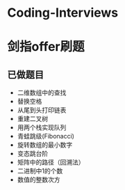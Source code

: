# Coding-Interviews
# 剑指offer刷题 #

##  已做题目  ##
- 二维数组中的查找
- 替换空格
- 从尾到头打印链表
- 重建二叉树
- 用两个栈实现队列
- 青蛙跳级(Fibonacci)
- 旋转数组的最小数字
- 变态跳台阶
- 矩阵中的路径（回溯法）
- 二进制中1的个数
- 数值的整数次方
